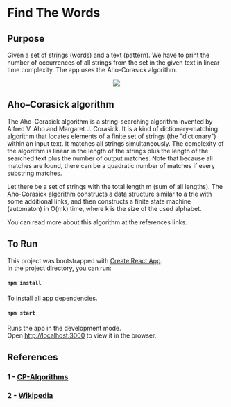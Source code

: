 # Find The Words

## Purpose

Given a set of strings (words) and a text (pattern). We have to print the number of occurrences of all strings from the set in the given text in linear time complexity. The app uses the Aho-Corasick algorithm.

<div align="center">

![](https://media3.giphy.com/media/5gcnqirvqra56V8XeG/giphy.gif?cid=790b761198734e68a5f5842c54206cf977278e9d63ea0b01&rid=giphy.gif&ct=g)

</div>

## Aho–Corasick algorithm

The Aho–Corasick algorithm is a string-searching algorithm invented by Alfred V. Aho and Margaret J. Corasick. It is a kind of dictionary-matching algorithm that locates elements of a finite set of strings (the "dictionary") within an input text. It matches all strings simultaneously. The complexity of the algorithm is linear in the length of the strings plus the length of the searched text plus the number of output matches. Note that because all matches are found, there can be a quadratic number of matches if every substring matches.

Let there be a set of strings with the total length m (sum of all lengths). The Aho-Corasick algorithm constructs a data structure similar to a trie with some additional links, and then constructs a finite state machine (automaton) in O(mk) time, where k is the size of the used alphabet.

You can read more about this algorithm at the references links.

## To Run

This project was bootstrapped with [Create React App](https://github.com/facebook/create-react-app).\
In the project directory, you can run:

#### `npm install`

To install all app dependencies.

#### `npm start`

Runs the app in the development mode.\
Open [http://localhost:3000](http://localhost:3000) to view it in the browser.

## References

### 1 - [CP-Algorithms](https://cp-algorithms.com/string/aho_corasick.html)

### 2 - [Wikipedia](https://en.wikipedia.org/wiki/Aho%E2%80%93Corasick_algorithm)
